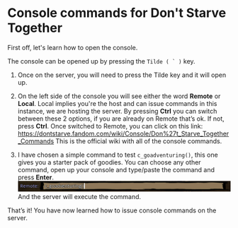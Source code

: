 # Console commands for Don't Starve Together
First off, let's learn how to open the console.

The console can be opened up by pressing the ```Tilde ( ` )``` key.

1. Once on the server, you will need to press the Tilde key and it will open up.

2. On the left side of the console you will see either the word **Remote** or **Local**.
Local implies you're the host and can issue commands in this instance, we are hosting the server.
By pressing **Ctrl** you can switch between these 2 options, if you are already on Remote that’s ok. 
If not, press **Ctrl**. Once switched to Remote, you can click on this link: https://dontstarve.fandom.com/wiki/Console/Don%27t_Starve_Together_Commands
This is the official wiki with all of the console commands.

3. I have chosen a simple command to test `c_goadventuring()`, this one gives you a starter pack of goodies. 
You can choose any other command, open up your console and type/paste the command and press **Enter**.
![Example Console Command](images/example-console-command.png)
And the server will execute the command.

That’s it! You have now learned how to issue console commands on the server.